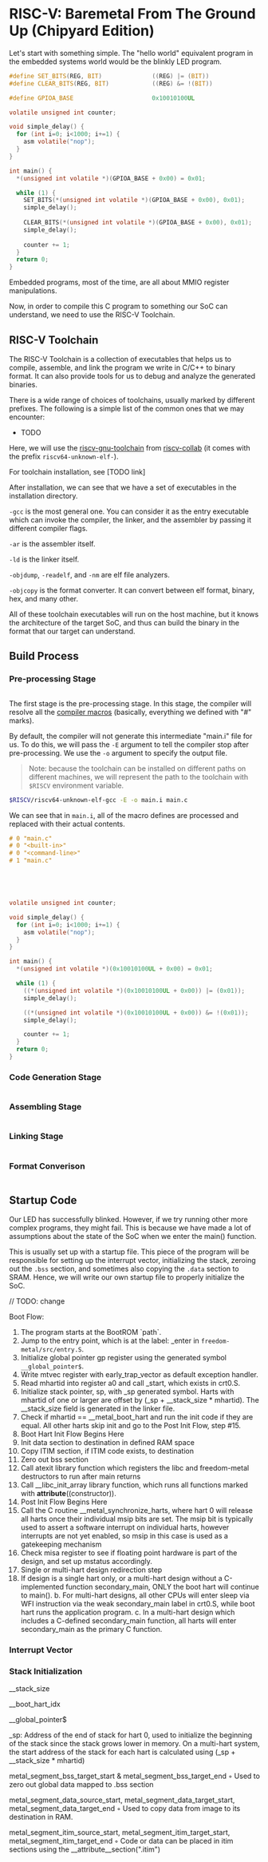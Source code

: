 # RISC-V: Baremetal From The Ground Up (Chipyard Edition)

Let's start with something simple. The "hello world" equivalent program in the embedded systems world would be the blinkly LED program.

```c
#define SET_BITS(REG, BIT)              ((REG) |= (BIT))
#define CLEAR_BITS(REG, BIT)            ((REG) &= !(BIT))

#define GPIOA_BASE                      0x10010100UL

volatile unsigned int counter;

void simple_delay() {
  for (int i=0; i<1000; i+=1) {
    asm volatile("nop");
  }
}

int main() {
  *(unsigned int volatile *)(GPIOA_BASE + 0x00) = 0x01;

  while (1) {
    SET_BITS(*(unsigned int volatile *)(GPIOA_BASE + 0x00), 0x01);
    simple_delay();
    
    CLEAR_BITS(*(unsigned int volatile *)(GPIOA_BASE + 0x00), 0x01);
    simple_delay();
    
    counter += 1;
  }
  return 0;
}

```

Embedded programs, most of the time, are all about MMIO register manipulations.

Now, in order to compile this C program to something our SoC can understand, we need to use the RISC-V Toolchain.



## RISC-V Toolchain

The RISC-V Toolchain is a collection of executables that helps us to compile, assemble, and link the program we write in C/C++ to binary format. It can also provide tools for us to debug and analyze the generated binaries.

There is a wide range of choices of toolchains, usually marked by different prefixes. The following is a simple list of the common ones that we may encounter:

* TODO

Here, we will use the [riscv-gnu-toolchain](https://github.com/riscv-collab/riscv-gnu-toolchain) from [riscv-collab](https://github.com/riscv-collab) (it comes with the prefix `riscv64-unknown-elf-`).

For toolchain installation, see \[TODO link]



After installation, we can see that we have a set of executables in the installation directory.

`-gcc` is the most general one. You can consider it as the entry executable which can invoke the compiler, the linker, and the assembler by passing it different compiler flags.

`-ar` is the assembler itself.

`-ld` is the linker itself.

`-objdump`, `-readelf`, and `-nm` are elf file analyzers.

`-objcopy` is the format converter. It can convert between elf format, binary, hex, and many other.

All of these toolchain executables will run on the host machine, but it knows the architecture of the target SoC, and thus can build the binary in the format that our target can understand.



## Build Process

### Pre-processing Stage

<figure><img src="../.gitbook/assets/image (2) (5).png" alt=""><figcaption></figcaption></figure>

The first stage is the pre-processing stage. In this stage, the compiler will resolve all the [compiler macros](https://gcc.gnu.org/onlinedocs/cpp/Macros.html) (basically, everything we defined with "#" marks).&#x20;



By default, the compiler will not generate this intermediate "main.i" file for us. To do this, we will pass the `-E` argument to tell the compiler stop after pre-processing. We use the `-o` argument to specify the output file.

> Note: because the toolchain can be installed on different paths on different machines, we will represent the path to the toolchain with `$RISCV` environment variable.

```bash
$RISCV/riscv64-unknown-elf-gcc -E -o main.i main.c
```



We can see that in `main.i`, all of the macro defines are processed and replaced with their actual contents.

```c
# 0 "main.c"
# 0 "<built-in>"
# 0 "<command-line>"
# 1 "main.c"





volatile unsigned int counter;

void simple_delay() {
  for (int i=0; i<1000; i+=1) {
    asm volatile("nop");
  }
}

int main() {
  *(unsigned int volatile *)(0x10010100UL + 0x00) = 0x01;

  while (1) {
    ((*(unsigned int volatile *)(0x10010100UL + 0x00)) |= (0x01));
    simple_delay();

    ((*(unsigned int volatile *)(0x10010100UL + 0x00)) &= !(0x01));
    simple_delay();

    counter += 1;
  }
  return 0;
}

```



### Code Generation Stage

<figure><img src="../.gitbook/assets/image (16).png" alt=""><figcaption></figcaption></figure>





### Assembling Stage

<figure><img src="../.gitbook/assets/image (15).png" alt=""><figcaption></figcaption></figure>



### Linking Stage



<figure><img src="../.gitbook/assets/image (1) (1).png" alt=""><figcaption></figcaption></figure>



### Format Converison

<figure><img src="../.gitbook/assets/image (18).png" alt=""><figcaption></figcaption></figure>



## Startup Code

Our LED has successfully blinked. However, if we try running other more complex programs, they might fail. This is because we have made a lot of assumptions about the state of the SoC when we enter the main() function.&#x20;

This is usually set up with a startup file. This piece of the program will be responsible for setting up the interrupt vector, initializing the stack, zeroing out the `.bss` section, and sometimes also copying the `.data` section to SRAM. Hence, we will write our own startup file to properly initialize the SoC.



// TODO: change

Boot Flow:

1. The program starts at the BootROM \`path\`.
2. Jump to the entry point, which is at the label: \_enter in `freedom-metal/src/entry.S`.
3. Initialize global pointer gp register using the generated symbol `__global_pointer$`.
4. Write mtvec register with early\_trap\_vector as default exception handler.
5. Read mhartid into register a0 and call \_start, which exists in crt0.S.
6. Initialize stack pointer, sp, with \_sp generated symbol. Harts with mhartid of one or larger are offset by (\_sp + \_\_stack\_size \* mhartid). The \_\_stack\_size field is generated in the linker file.
7. Check if mhartid == \_\_metal\_boot\_hart and run the init code if they are equal. All other harts skip init and go to the Post Init Flow, step #15.
8. Boot Hart Init Flow Begins Here
9. Init data section to destination in defined RAM space
10. Copy ITIM section, if ITIM code exists, to destination
11. Zero out bss section
12. Call atexit library function which registers the libc and freedom-metal destructors to run after main returns
13. Call \_\_libc\_init\_array library function, which runs all functions marked with **attribute**((constructor)).
14. Post Init Flow Begins Here
15. Call the C routine \_\_metal\_synchronize\_harts, where hart 0 will release all harts once their individual msip bits are set. The msip bit is typically used to assert a software interrupt on individual harts, however interrupts are not yet enabled, so msip in this case is used as a gatekeeping mechanism
16. Check misa register to see if floating point hardware is part of the design, and set up mstatus accordingly.
17. Single or multi-hart design redirection step
18. If design is a single hart only, or a multi-hart design without a C-implemented function secondary\_main, ONLY the boot hart will continue to main(). b. For multi-hart designs, all other CPUs will enter sleep via WFI instruction via the weak secondary\_main label in crt0.S, while boot hart runs the application program. c. In a multi-hart design which includes a C-defined secondary\_main function, all harts will enter secondary\_main as the primary C function.

&#x20;



### Interrupt Vector



### Stack Initialization







\_\_stack\_size

\_\_boot\_hart\_idx

\_\_global\_pointer$

\_sp: Address of the end of stack for hart 0, used to initialize the beginning of the stack since the stack grows lower in memory. On a multi-hart system, the start address of the stack for each hart is calculated using (\_sp + \_\_stack\_size \* mhartid)

metal\_segment\_bss\_target\_start & metal\_segment\_bss\_target\_end ◦ Used to zero out global data mapped to .bss section

metal\_segment\_data\_source\_start, metal\_segment\_data\_target\_start, metal\_segment\_data\_target\_end ◦ Used to copy data from image to its destination in RAM.

metal\_segment\_itim\_source\_start, metal\_segment\_itim\_target\_start, metal\_segment\_itim\_target\_end ◦ Code or data can be placed in itim sections using the \_\_attribute\_\_section(".itim")







